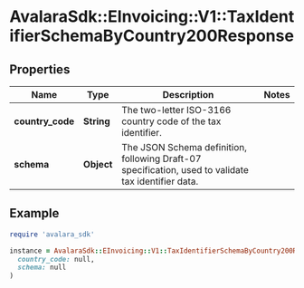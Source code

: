 # AvalaraSdk::EInvoicing::V1::TaxIdentifierSchemaByCountry200Response

## Properties

| Name | Type | Description | Notes |
| ---- | ---- | ----------- | ----- |
| **country_code** | **String** | The two-letter ISO-3166 country code of the tax identifier. |  |
| **schema** | **Object** | The JSON Schema definition, following Draft-07 specification, used to validate tax identifier data. |  |

## Example

```ruby
require 'avalara_sdk'

instance = AvalaraSdk::EInvoicing::V1::TaxIdentifierSchemaByCountry200Response.new(
  country_code: null,
  schema: null
)
```

